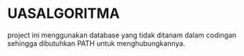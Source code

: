 # UASALGORITMA
project ini menggunakan database yang tidak ditanam dalam codingan sehingga dibutuhkan PATH untuk menghubungkannya.
